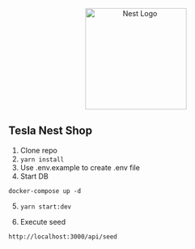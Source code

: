 <p align="center">
  <a href="http://nestjs.com/" target="blank"><img src="https://nestjs.com/img/logo-small.svg" width="200" alt="Nest Logo" /></a>
</p>

## Tesla Nest Shop

1. Clone repo
2. `yarn install`
3. Use .env.example to create .env file
4. Start DB

```
docker-compose up -d
```

5. `yarn start:dev`

6. Execute seed

```
http://localhost:3000/api/seed
```
